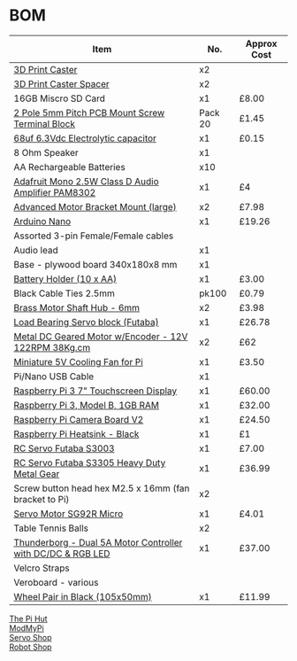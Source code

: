 # BOM
| Item                                               | No. | Approx Cost |
| -------------------------------------------------- | ----| ----------- |
| [3D Print Caster](https://github.com/phopley/rodney-project/blob/master/hardware/3D%20Prints/pingpongwheelBeefy.stl)   | x2 |  |
| [3D Print Caster Spacer](https://github.com/phopley/rodney-project/blob/master/hardware/3D%20Prints/casterspacer2.stl) | x2 |  |
| 16GB Miscro SD Card                                | x1  |  £8.00      |
| [2 Pole 5mm Pitch PCB Mount Screw Terminal Block](https://www.amazon.co.uk/20Pcs-Pitch-Mount-Screw-Terminal-Green/dp/B00I00OHHY)| Pack 20  | £1.45 |
| [68uf 6.3Vdc Electrolytic capacitor](https://uk.rs-online.com/web/p/aluminium-capacitors/7152350) | x1 | £0.15  |
| 8 Ohm Speaker                                      | x1  |             |
| AA Rechargeable Batteries                          | x10 |             |
| [Adafruit Mono 2.5W Class D Audio Amplifier PAM8302](https://thepihut.com/products/adafruit-mono-2-5w-class-d-audio-amplifier-pam8302) | x1  | £4          |
| [Advanced Motor Bracket Mount (large)](https://www.modmypi.com/motors-mounts-and-wheels-1140/advanced-motor-bracket-mount-large)               | x2  | £7.98       |
| [Arduino Nano](https://uk.rs-online.com/web/p/products/6961667) | x1  |  £19.26 |
| Assorted 3-pin Female/Female cables                |     |             | 
| Audio lead                                         | x1  |             |
| Base - plywood board 340x180x8 mm                  | x1  |             |
| [Battery Holder (10 x AA)](https://www.modmypi.com/raspberry-pi/robotics-and-motor-controllers-392/battery-snaps-and-boxes-1165/10aa-holder) | x1 | £3.00 |
| Black Cable Ties 2.5mm                             | pk100 |  £0.79      |
| [Brass Motor Shaft Hub - 6mm](https://www.modmypi.com/motors-mounts-and-wheels-1140/hub-6mm)                        | x2  | £3.98 |
| [Load Bearing Servo block (Futaba)](https://www.robotshop.com/uk/load-bearing-servo-block-futaba.html)| x1  | £26.78      |
| [Metal DC Geared Motor w/Encoder - 12V 122RPM 38Kg.cm](https://thepihut.com/products/metal-dc-geared-motor-w-encoder-12v-122rpm-38kg-cm)| x2  | £62 |
| [Miniature 5V Cooling Fan for Pi](https://thepihut.com/products/adafruit-miniature-5v-cooling-fan-for-raspberry-pi-and-other-computers)| x1  | £3.50 |
| Pi/Nano USB Cable                                  | x1  |             |
| [Raspberry Pi 3 7" Touchscreen Display](https://thepihut.com/products/official-raspberry-pi-7-touchscreen-display)| x1  | £60.00 |
| [Raspberry Pi 3, Model B, 1GB RAM](https://thepihut.com/collections/raspberry-pi/products/raspberry-pi-3-model-b)| x1  |  £32.00|
| [Raspberry Pi Camera Board V2](https://www.modmypi.com/pis-and-peripherals-1139/raspberry-pi-camera-board-v2-8mp1080p)| x1  | £24.50 |
| [Raspberry Pi Heatsink - Black](https://thepihut.com/products/raspberry-pi-heatsink)| x1  | £1 |
| [RC Servo Futaba S3003](https://www.modmypi.com/raspberry-pi/robotics-and-motor-controllers-392/motors-1022/servo-motor-futaba-s3003-multi-purpose-standard-size) | x1  | £7.00 |
| [RC Servo Futaba S3305 Heavy Duty Metal Gear](https://www.servoshop.co.uk/index.php?pid=FUTS3305&area=Servo) | x1 | £36.99 |
| Screw button head hex M2.5 x 16mm (fan bracket to Pi)    | x2    |             |
| [Servo Motor SG92R Micro](https://www.modmypi.com/motors-mounts-and-wheels-1140/servo-motor-sg92r-micro)| x1  | £4.01       |
| Table Tennis Balls | x2|  |
| [Thunderborg - Dual 5A Motor Controller with DC/DC & RGB LED](https://www.modmypi.com/motor-control-1135/thunderborg)| x1  | £37.00 |
| Velcro Straps       |   |   | 
| Veroboard - various |   |   |
| [Wheel Pair in Black (105x50mm)](https://www.modmypi.com/motors-mounts-and-wheels-1140/wheel-pair-in-black-105mm-x-50mm-) | x1 | £11.99|

[The Pi Hut](https://thepihut.com/)  
[ModMyPi](https://www.modmypi.com/)  
[Servo Shop](https://www.servoshop.co.uk/index.php)  
[Robot Shop](https://www.robotshop.com/uk/)  

